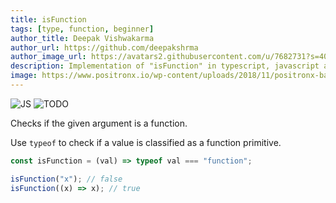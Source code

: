 ```yaml
---
title: isFunction
tags: [type, function, beginner]
author_title: Deepak Vishwakarma
author_url: https://github.com/deepakshrma
author_image_url: https://avatars2.githubusercontent.com/u/7682731?s=400
description: Implementation of "isFunction" in typescript, javascript and deno.
image: https://www.positronx.io/wp-content/uploads/2018/11/positronx-banner-1152-1.jpg
---
```


![JS](https://img.shields.io/badge/supports-javascript-yellow.svg?style=flat-square)
![TODO](https://img.shields.io/badge///TODO-blue.svg?style=flat-square)

Checks if the given argument is a function.

Use `typeof` to check if a value is classified as a function primitive.

```js
const isFunction = (val) => typeof val === "function";
```

```js
isFunction("x"); // false
isFunction((x) => x); // true
```
